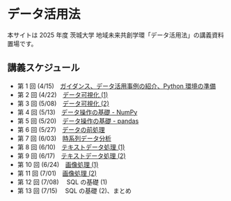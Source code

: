 # データ活用法

本サイトは 2025 年度 茨城大学 地域未来共創学環「データ活用法」の講義資料置場です。

## 講義スケジュール

- 第 1 回 (4/15)　[ガイダンス、データ活用事例の紹介、Python 環境の準備](./du2025/1.md)
- 第 2 回 (4/22)　[データ可視化 (1)](./du2025/2.md)
- 第 3 回 (5/08)　[データ可視化 (2)](./du2025/3.md)
- 第 4 回 (5/13)　[データ操作の基礎 - NumPy](./du2025/4.md)
- 第 5 回 (5/20)　[データ操作の基礎 - pandas](./du2025/5.md)
- 第 6 回 (5/27)　[データの前処理](./du2025/6.md)
- 第 7 回 (6/03)　[時系列データ分析](./du2025/7.md)
- 第 8 回 (6/10)　[テキストデータ処理 (1)](./du2025/8.md)
- 第 9 回 (6/17)　[テキストデータ処理 (2)](./du2025/9.md)
- 第 10 回 (6/24)　[画像処理 (1)](./du2025/10.md)
- 第 11 回 (7/01)　[画像処理 (2)](./du2025/11.md)
- 第 12 回 (7/08)　 SQL の基礎 (1)
- 第 13 回 (7/15)　 SQL の基礎 (2)、まとめ
